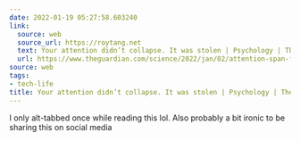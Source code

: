 ```yaml
---
date: 2022-01-19 05:27:58.603240
link:
  source: web
  source_url: https://roytang.net
  text: Your attention didn’t collapse. It was stolen | Psychology | The Guardian
  url: https://www.theguardian.com/science/2022/jan/02/attention-span-focus-screens-apps-smartphones-social-media
source: web
tags:
- tech-life
title: Your attention didn’t collapse. It was stolen | Psychology | The Guardian
---
```


I only alt-tabbed once while reading this lol. Also probably a bit ironic to be sharing this on social media